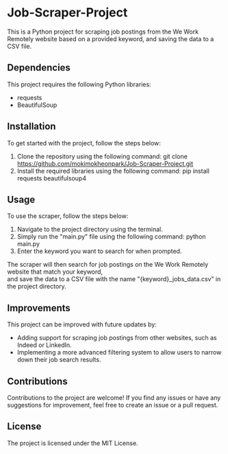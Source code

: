 # Job-Scraper-Project

This is a Python project for scraping job postings from the We Work Remotely website based on a provided keyword, and saving the data to a CSV file.

## Dependencies

This project requires the following Python libraries:

- requests
- BeautifulSoup

## Installation

To get started with the project, follow the steps below:

1. Clone the repository using the following command: git clone https://github.com/mokimokheonpark/Job-Scraper-Project.git
2. Install the required libraries using the following command: pip install requests beautifulsoup4

## Usage

To use the scraper, follow the steps below:

1. Navigate to the project directory using the terminal.
2. Simply run the "main.py" file using the following command: python main.py
3. Enter the keyword you want to search for when prompted.

The scraper will then search for job postings on the We Work Remotely website that match your keyword,  
and save the data to a CSV file with the name "{keyword}_jobs_data.csv" in the project directory.

## Improvements

This project can be improved with future updates by:

- Adding support for scraping job postings from other websites, such as Indeed or LinkedIn.
- Implementing a more advanced filtering system to allow users to narrow down their job search results.

## Contributions

Contributions to the project are welcome! If you find any issues or have any suggestions for improvement, feel free to create an issue or a pull request.

## License

The project is licensed under the MIT License.
